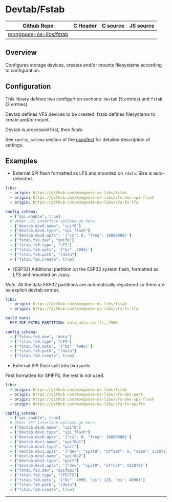 # Devtab/Fstab
| Github Repo | C Header | C source  | JS source |
| ----------- | -------- | --------  | ----------------- |
| [mongoose-os-libs/fstab](https://github.com/mongoose-os-libs/fstab) | [](https://github.com/mongoose-os-libs/fstab/tree/master/include/) | &nbsp;  | &nbsp;         |



## Overview

Configures storage devices, creates and/or mounts filesystems according to configuration.

## Configuration

This library defines two configurtion sections: `devtab` (5 entries) and `fstab` (3 entries).

Devtab defines VFS devices to be created, fstab defines filesystems to create and/or mount.

Devtab is processed first, then fstab.

See `config_schema` section of the [manifest](mos.yml) for detailed description of settings.

## Examples

 * External SPI flash formatted as LFS and mounted on `/data`. Size is auto-detected.

```yaml
libs:
  - origin: https://github.com/mongoose-os-libs/fstab
  - origin: https://github.com/mongoose-os-libs/vfs-dev-spi-flash
  - origin: https://github.com/mongoose-os-libs/vfs-fs-lfs

config_schema:
  - ["spi.enable", true]
  # Other SPI interface options go here.
  - ["devtab.dev0.name", "spif0"]
  - ["devtab.dev0.type", "spi_flash"]
  - ["devtab.dev0.opts", '{"cs": 0, "freq": 10000000}']
  - ["fstab.fs0.dev", "spif0"]
  - ["fstab.fs0.type", "LFS"]
  - ["fstab.fs0.opts", '{"bs": 4096}']
  - ["fstab.fs0.path", "/data"]
  - ["fstab.fs0.create", true]
```

 * (ESP32) Additional partition on the ESP32 system flash, formatted as LFS and mounted on `/data`.

_Note:_ All the data ESP32 partitions are automatically registered so there are no explicit devtab entries.

```yaml
libs:
  - origin: https://github.com/mongoose-os-libs/fstab
  - origin: https://github.com/mongoose-os-libs/vfs-fs-lfs

build_vars:
  ESP_IDF_EXTRA_PARTITION: data,data,spiffs,,256K

config_schema:
  - ["fstab.fs0.dev", "data"]
  - ["fstab.fs0.type", "LFS"]
  - ["fstab.fs0.opts", '{"bs": 4096}']
  - ["fstab.fs0.path", "/data"]
  - ["fstab.fs0.create", true]
```

 * External SPI flash split into two parts

First formatted for SPIFFS, the rest is not used.

```yaml
libs:
  - origin: https://github.com/mongoose-os-libs/fstab
  - origin: https://github.com/mongoose-os-libs/vfs-dev-part
  - origin: https://github.com/mongoose-os-libs/vfs-dev-spi-flash
  - origin: https://github.com/mongoose-os-libs/vfs-fs-spiffs

config_schema:
  - ["spi.enable", true]
  # Other SPI interface options go here.
  - ["devtab.dev0.name", "spif0"]
  - ["devtab.dev0.type", "spi_flash"]
  - ["devtab.dev0.opts", '{"cs": 0, "freq": 10000000}']
  - ["devtab.dev1.name", "spif0p1"]
  - ["devtab.dev1.type", "part"]
  - ["devtab.dev1.opts", '{"dev": "spif0", "offset": 0, "size": 131072}']
  - ["devtab.dev2.name", "spif0p2"]
  - ["devtab.dev2.type", "part"]
  - ["devtab.dev2.opts", '{"dev": "spif0", "offset": 131072}']
  - ["fstab.fs0.dev", "spif0p1"]
  - ["fstab.fs0.type", "SPIFFS"]
  - ["fstab.fs0.opts", '{"bs": 4096, "ps": 128, "es": 4096}']
  - ["fstab.fs0.path", "/data"]
  - ["fstab.fs0.create", true]
```


 ----- 
